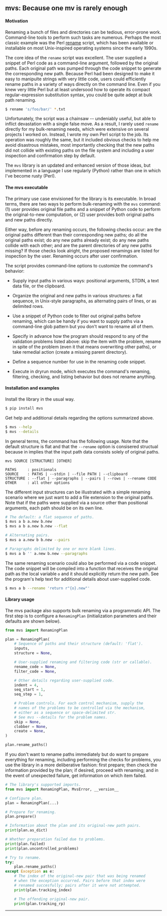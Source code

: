 
## mvs: Because one mv is rarely enough

#### Motivation

Renaming a bunch of files and directories can be tedious, error-prone work.
Command-line tools to perform such tasks are numerous. Perhaps the most classic
example was the Perl [rename][perl_rename] script, which has been available or
installable on most Unix-inspired operating systems since the early 1990s.

The core idea of the `rename` script was excellent. The user supplied a snippet
of Perl code as a command-line argument, followed by the original paths. Each
original path was pumped through the code snippet to generate the corresponding
new path. Because Perl had been designed to make it easy to manipulte strings
with very little code, users could efficiently rename paths in a variety of
ways directly on the command line. Even if you knew very little Perl but at
least undersood how to operate its compact regular-expression substitution
syntax, you could be quite adept at bulk path renaming.

```bash
$ rename 's/foo/bar/' *.txt
```

Unfortunately, the script was a chainsaw -- undeniably useful, but able to
inflict devastation with a single false move. As a result, I rarely used
`rename` directly for my bulk-renaming needs, which were extensive on several
projects I worked on. Instead, I wrote my own Perl script to the job. Its
operation was roughly the same, but it included obvious checks to help me avoid
disastrous mistakes, most importantly checking that the new paths did not
collide with existing paths on the file system and including a user inspection
and confirmation step by default.

The `mvs` library is an updated and enhanced version of those ideas, but
implemented in a language I use regularly (Python) rather than one in which
I've become rusty (Perl).

#### The mvs executable

The primary use case envisioned for the library is its executable. In broad
terms, there are two ways to perform bulk-renaming with the `mvs` command: (1)
user provides original file paths and a snippet of Python code to perform the
original-to-new computation, or (2) user provides both original paths and new
paths directly.

Either way, before any renaming occurs, the following checks occur: are the
original paths different than their corresponding new paths; do all the
original paths exist; do any new paths already exist; do any new paths collide
with each other; and are the parent directories of any new paths missing? If
those checks look alright, the proposed renamings are listed for inspection by
the user. Renaming occurs after user confirmation.

The script provides command-line options to customize the command's behavior:

- Supply input paths in various ways: positional arguments, STDIN, a text data
  file, or the clipboard.

- Organize the original and new paths in various structures: a flat sequence,
  in Unix-style paragraphs, as alternating pairs of lines, or as delimited
  rows.

- Use a snippet of Python code to filter out original paths before renaming,
  which can be handy if you want to supply paths via a command-line glob
  pattern but you don't want to rename all of them.

- Specify in advance how the program should respond to any of the validation
  problems listed above: skip the item with the problem, rename in spite of the
  problem (even it that means overwriting other paths), or take remedial action
  (create a missing parent directory).

- Define a sequence number for use in the renaming code snippet.

- Execute in dryrun mode, which executes the command's renaming, filtering,
  checking, and listing behavior but does not rename anything.

#### Installation and examples

Install the library in the usual way.

```bash
$ pip install mvs
```

Get help and additional details regarding the options summarized above.

```bash
$ mvs --help
$ mvs --details
```

In general terms, the command has the following usage. Note that the default
structure is flat and that the `--rename` option is consisered structual
because in implies that the input path data consists solely of original paths.

```text
mvs SOURCE [STRUCTURE] [OTHER]

PATHS     : positionals
SOURCE    : PATHS | --stdin | --file PATH | --clipboard
STRUCTURE : --flat | --paragraphs | --pairs | --rows | --rename CODE
OTHER     : all other options
```

The different input structures can be illustrated with a simple renaming
scenario where we just want to add a file extension to the original paths. Note
that if the paths were supplied via a source other than positional arguments,
each path should be on its own line.

```bash
# The default: a flat sequence of paths.
$ mvs a b a.new b.new
$ mvs a b a.new b.new --flat

# Alternating pairs.
$ mvs a a.new b b.new --pairs

# Paragraphs delimited by one or more blank lines.
$ mvs a b '' a.new b.new --paragraphs
```

The same renaming scenario could also be performed via a code snippet. The code
snippet will be compiled into a function that receives the original path as the
local variable `o` and it should explicitly return the new path. See the
program's help text for additional details about user-supplied code.

```bash
$ mvs a b --rename 'return r"{o}.new"'
```

#### Library usage

The mvs package also supports bulk renaming via a programmatic API. The first
step is to configure a `RenamingPlan` (initialization parameters and their
defaults are shown below).

```python
from mvs import RenamingPlan

plan = RenamingPlan(
    # Sequence of paths and their structure (default: 'flat').
    inputs,
    structure = None,

    # User-supplied renaming and filtering code (str or callable).
    rename_code = None,
    filter_code = None,

    # Other details regarding user-supplied code.
    indent = 4,
    seq_start = 1,
    seq_step = 1,

    # Problem controls. For each control mechanism, supply the
    # names of the problems to be controlled via the mechanism,
    # either as a sequence or space-delimited str.
    # See mvs --details for the problem names.
    skip = None,
    clobber = None,
    create = None,
)

plan.rename_paths()
```

If you don't want to rename paths immediately but do want to prepare everything
for renaming, including performing the checks for problems, you use the library
in a more deliberative fashion: first prepare; then check the information
provided by the plan; if desired, proceed with renaming; and in the event of
unexpected failure, get information on which item failed.

```python
# The library's supported imports.
from mvs import RenamingPlan, MvsError, __version__

# Configure plan.
plan = RenamingPlan(...)

# Prepare for renaming.
plan.prepare()

# Information about the plan and its original-new path pairs.
print(plan.as_dict)

# Whether preparation failed due to problems.
print(plan.failed)
print(plan.uncontrolled_problems)

# Try to rename.
try:
    plan.rename_paths()
except Exception as e:
    # The index of the original-new pair that was being renamed
    # when the exception occurred. Pairs before that index were
    # renamed succesfully; pairs after it were not attempted.
    print(plan.tracking_index)

    # The offending original-new pair.
    print(plan.tracking_rp)
```

--------

[perl_rename]: https://metacpan.org/dist/File-Rename/view/source/rename

